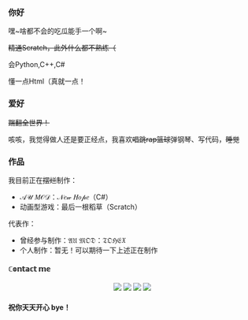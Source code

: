 ### 你好

嘿~啥都不会的吃瓜能手一个啊~

~~精通Scratch，此外什么都不熟练（~~

会Python,C++,C#

懂一点Html（真就一点！

### 爱好

~~踹翻全世界！~~

咳咳，我觉得做人还是要正经点，我喜欢~~唱跳rap篮球~~弹钢琴、写代码，~~睡觉~~

### 作品

我目前正在~~摆烂~~制作：
* 𝒜𝒰 𝑀𝒪𝒟：𝒩𝑒𝓌 𝐻𝑜𝓅𝑒（C#）
* 动画型游戏：最后一根稻草（Scratch）

代表作：
* 曾经参与制作：𝔄𝔘 𝔐𝔒𝔇：𝔗𝔒ℌ𝔈𝔛
* 个人制作：暂无！可以期待一下上述正在制作

#### ℂ𝕠𝕟𝕥𝕒𝕔𝕥 𝕞𝕖

<p align="center">
<a href="https://space.bilibili.com/1638639993" target="_blank"><img src="https://img.shields.io/badge/Bilibili%20-%231DA1F2.svg?&style=for-the-badge&logo=bilibili&logoColor=white&color=fb7299"/></a>
<a href="http://qm.qq.com/cgi-bin/qm/qr?_wv=1027&k=ZkI62p-PuRNYJ8XApcEhbUdB47jXGxlt&authKey=GvgiEi%2B1RRQfcpGhnJbl18y7UJdikvxDqvWjPVp7lUlYaM686ht1jmiQutVjkyZs&noverify=0&group_code=829210249" target="_blank"><img src="https://img.shields.io/badge/QQ%20-%231DA1F2.svg?&style=for-the-badge&logo=Tencent+QQ&logoColor=white&color=1e6fff"/></a>
<a href="https://v.douyin.com/iReuqodH/" target="_blank"><img src="https://img.shields.io/badge/抖音Tiktok%20-%231DA1F2.svg?&style=for-the-badge&logo=tiktok&logoColor=white&color=696969"/></a>
<a href="https://www.ixigua.com/home/66342900090" target="_blank"><img src="https://img.shields.io/badge/西瓜视频ixigua%20-%231DA1F2.svg?&style=for-the-badge&logo=tiktok&logoColor=white&color=ff0000"/></a>

</p>

#### 祝你天天开心 bye！
